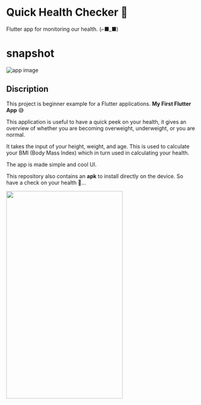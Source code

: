 # Quick Health Checker 💪

Flutter app for monitoring our health. (⌐■_■)

# snapshot
![app image](https://github.com/ralphcoder/quick-health-checker/blob/master/covid%20health_compressed.jpg)

## Discription

This project is beginner example for a Flutter applications.
**My First Flutter App** 😅

This application is useful to have a quick peek on your health, it gives an overview of whether you are becoming overweight, underweight, or you are normal.

It takes the input of your height, weight, and age. This is used to calculate your BMI (Body Mass Index) which in turn used in calculating your health.

The app is made simple and cool UI.

This repository also contains an **apk** to install directly on the device. 
So have a check on your health 💪...


<img align="left" width="309" height="550" src="https://github.com/ralphcoder/quick-health-checker/blob/master/repeater.gif">

